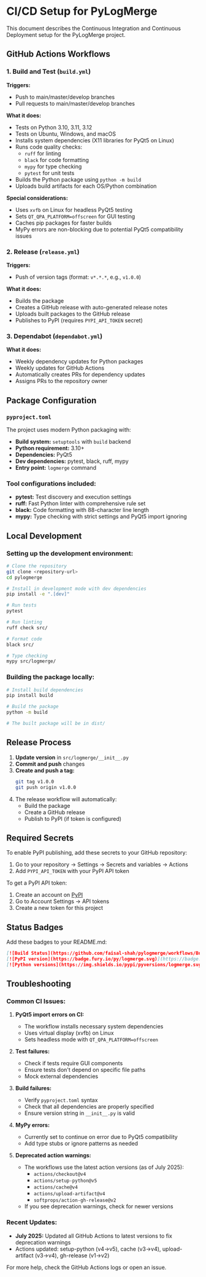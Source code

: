 # CI/CD Setup for PyLogMerge

This document describes the Continuous Integration and Continuous Deployment setup for the PyLogMerge project.

## GitHub Actions Workflows

### 1. Build and Test (`build.yml`)

**Triggers:**
- Push to main/master/develop branches
- Pull requests to main/master/develop branches

**What it does:**
- Tests on Python 3.10, 3.11, 3.12
- Tests on Ubuntu, Windows, and macOS
- Installs system dependencies (X11 libraries for PyQt5 on Linux)
- Runs code quality checks:
  - `ruff` for linting
  - `black` for code formatting
  - `mypy` for type checking
  - `pytest` for unit tests
- Builds the Python package using `python -m build`
- Uploads build artifacts for each OS/Python combination

**Special considerations:**
- Uses `xvfb` on Linux for headless PyQt5 testing
- Sets `QT_QPA_PLATFORM=offscreen` for GUI testing
- Caches pip packages for faster builds
- MyPy errors are non-blocking due to potential PyQt5 compatibility issues

### 2. Release (`release.yml`)

**Triggers:**
- Push of version tags (format: `v*.*.*`, e.g., `v1.0.0`)

**What it does:**
- Builds the package
- Creates a GitHub release with auto-generated release notes
- Uploads built packages to the GitHub release
- Publishes to PyPI (requires `PYPI_API_TOKEN` secret)

### 3. Dependabot (`dependabot.yml`)

**What it does:**
- Weekly dependency updates for Python packages
- Weekly updates for GitHub Actions
- Automatically creates PRs for dependency updates
- Assigns PRs to the repository owner

## Package Configuration

### `pyproject.toml`

The project uses modern Python packaging with:
- **Build system:** `setuptools` with `build` backend
- **Python requirement:** 3.10+
- **Dependencies:** PyQt5
- **Dev dependencies:** pytest, black, ruff, mypy
- **Entry point:** `logmerge` command

### Tool configurations included:
- **pytest:** Test discovery and execution settings
- **ruff:** Fast Python linter with comprehensive rule set
- **black:** Code formatting with 88-character line length
- **mypy:** Type checking with strict settings and PyQt5 import ignoring

## Local Development

### Setting up the development environment:

```bash
# Clone the repository
git clone <repository-url>
cd pylogmerge

# Install in development mode with dev dependencies
pip install -e ".[dev]"

# Run tests
pytest

# Run linting
ruff check src/

# Format code
black src/

# Type checking
mypy src/logmerge/
```

### Building the package locally:

```bash
# Install build dependencies
pip install build

# Build the package
python -m build

# The built package will be in dist/
```

## Release Process

1. **Update version** in `src/logmerge/__init__.py`
2. **Commit and push** changes
3. **Create and push a tag:**
   ```bash
   git tag v1.0.0
   git push origin v1.0.0
   ```
4. The release workflow will automatically:
   - Build the package
   - Create a GitHub release
   - Publish to PyPI (if token is configured)

## Required Secrets

To enable PyPI publishing, add these secrets to your GitHub repository:

1. Go to your repository → Settings → Secrets and variables → Actions
2. Add `PYPI_API_TOKEN` with your PyPI API token

To get a PyPI API token:
1. Create an account on [PyPI](https://pypi.org/)
2. Go to Account Settings → API tokens
3. Create a new token for this project

## Status Badges

Add these badges to your README.md:

```markdown
[![Build Status](https://github.com/faisal-shah/pylogmerge/workflows/Build%20and%20Test/badge.svg)](https://github.com/faisal-shah/pylogmerge/actions)
[![PyPI version](https://badge.fury.io/py/logmerge.svg)](https://badge.fury.io/py/logmerge)
[![Python versions](https://img.shields.io/pypi/pyversions/logmerge.svg)](https://pypi.org/project/logmerge/)
```

## Troubleshooting

### Common CI Issues:

1. **PyQt5 import errors on CI:**
   - The workflow installs necessary system dependencies
   - Uses virtual display (xvfb) on Linux
   - Sets headless mode with `QT_QPA_PLATFORM=offscreen`

2. **Test failures:**
   - Check if tests require GUI components
   - Ensure tests don't depend on specific file paths
   - Mock external dependencies

3. **Build failures:**
   - Verify `pyproject.toml` syntax
   - Check that all dependencies are properly specified
   - Ensure version string in `__init__.py` is valid

4. **MyPy errors:**
   - Currently set to continue on error due to PyQt5 compatibility
   - Add type stubs or ignore patterns as needed

5. **Deprecated action warnings:**
   - The workflows use the latest action versions (as of July 2025):
     - `actions/checkout@v4`
     - `actions/setup-python@v5`
     - `actions/cache@v4`
     - `actions/upload-artifact@v4`
     - `softprops/action-gh-release@v2`
   - If you see deprecation warnings, check for newer versions

### Recent Updates:

- **July 2025:** Updated all GitHub Actions to latest versions to fix deprecation warnings
- Actions updated: setup-python (v4→v5), cache (v3→v4), upload-artifact (v3→v4), gh-release (v1→v2)

For more help, check the GitHub Actions logs or open an issue.
